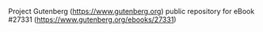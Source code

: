 Project Gutenberg (https://www.gutenberg.org) public repository for eBook #27331 (https://www.gutenberg.org/ebooks/27331)
